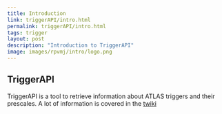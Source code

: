 ```yaml
---
title: Introduction
link: triggerAPI/intro.html
permalink: triggerAPI/intro.html
tags: trigger
layout: post
description: "Introduction to TriggerAPI"
image: images/rpvmj/intro/logo.png
---
```


## TriggerAPI

TriggerAPI is a tool to retrieve information about ATLAS triggers and their prescales. A lot of information is covered in the [twiki](https://twiki.cern.ch/twiki/bin/view/Atlas/TriggerAPI)

